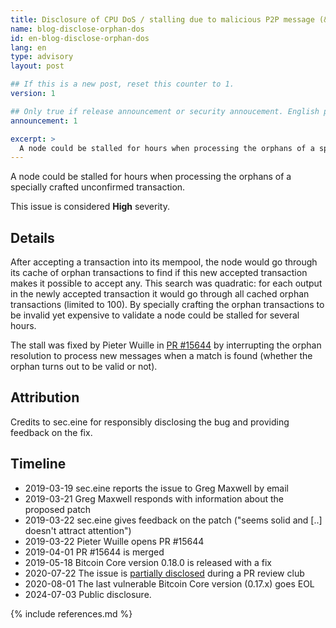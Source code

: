 ```yaml
---
title: Disclosure of CPU DoS / stalling due to malicious P2P message (&le; version 0.17.2)
name: blog-disclose-orphan-dos
id: en-blog-disclose-orphan-dos
lang: en
type: advisory
layout: post

## If this is a new post, reset this counter to 1.
version: 1

## Only true if release announcement or security annoucement. English posts only
announcement: 1

excerpt: >
  A node could be stalled for hours when processing the orphans of a specially crafted unconfirmed transaction.
---
```


A node could be stalled for hours when processing the orphans of a specially crafted unconfirmed
transaction.

This issue is considered **High** severity.

## Details

After accepting a transaction into its mempool, the node would go through its cache of orphan
transactions to find if this new accepted transaction makes it possible to accept any. This search
was quadratic: for each output in the newly accepted transaction it would go through all cached
orphan transactions (limited to 100). By specially crafting the orphan transactions to be invalid
yet expensive to validate a node could be stalled for several hours.

The stall was fixed by Pieter Wuille in [PR #15644](https://github.com/bitcoin/bitcoin/pull/15644)
by interrupting the orphan resolution to process new messages when a match is found (whether the
orphan turns out to be valid or not).

## Attribution

Credits to sec.eine for responsibly disclosing the bug and providing feedback on the fix.

## Timeline

- 2019-03-19 sec.eine reports the issue to Greg Maxwell by email
- 2019-03-21 Greg Maxwell responds with information about the proposed patch
- 2019-03-22 sec.eine gives feedback on the patch ("seems solid and [..] doesn't attract attention")
- 2019-03-22 Pieter Wuille opens PR #15644
- 2019-04-01 PR #15644 is merged
- 2019-05-18 Bitcoin Core version 0.18.0 is released with a fix
- 2020-07-22 The issue is [partially disclosed](https://bitcoincore.reviews/15644#l-285) during a PR review club
- 2020-08-01 The last vulnerable Bitcoin Core version (0.17.x) goes EOL
- 2024-07-03 Public disclosure.

{% include references.md %}
